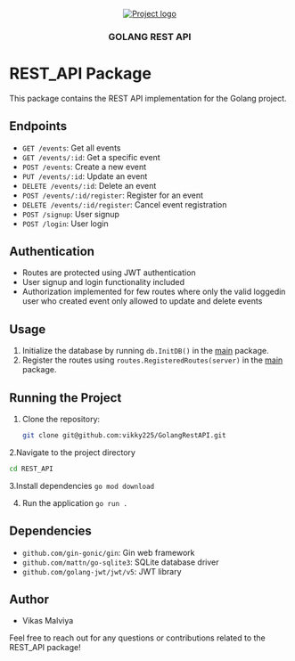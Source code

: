 
<p align="center">
  <a href="" rel="noopener">
 <img src="https://djeqr6to3dedg.cloudfront.net/repo-logos/library/golang/live/logo.png" alt="Project logo"></a>
</p]>
<h3 align="center">GOLANG REST API</h3>


# REST_API Package

This package contains the REST API implementation for the Golang project.

## Endpoints

- `GET /events`: Get all events
- `GET /events/:id`: Get a specific event
- `POST /events`: Create a new event
- `PUT /events/:id`: Update an event
- `DELETE /events/:id`: Delete an event
- `POST /events/:id/register`: Register for an event
- `DELETE /events/:id/register`: Cancel event registration
- `POST /signup`: User signup
- `POST /login`: User login

## Authentication

- Routes are protected using JWT authentication
- User signup and login functionality included
- Authorization implemented for few routes where only the valid loggedin user who created event only allowed to update and delete events

## Usage

1. Initialize the database by running `db.InitDB()` in the [main](cci:1:///Users/vikasmalviya/REST_API/main.go:10:0-19:1) package.
2. Register the routes using `routes.RegisteredRoutes(server)` in the [main](cci:1:///Users/vikasmalviya/REST_API/main.go:10:0-19:1) package.

## Running the Project
1. Clone the repository:
   ```bash
   git clone git@github.com:vikky225/GolangRestAPI.git
   ```

2.Navigate to the project directory
```bash
cd REST_API
```

3.Install dependencies
```go mod download```

4. Run the application
```go run .```



## Dependencies

- `github.com/gin-gonic/gin`: Gin web framework
- `github.com/mattn/go-sqlite3`: SQLite database driver
- `github.com/golang-jwt/jwt/v5`: JWT library

## Author

- Vikas Malviya

Feel free to reach out for any questions or contributions related to the REST_API package!
